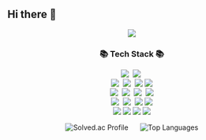 ## Hi there 👋

<p align="center">
<img src="https://github-readme-stats.vercel.app/api?username=asd42270&show_icons=true&theme=dark)">
  </p>

<h3 align="center">📚 Tech Stack 📚</h3>
<p align="center">
    <img src="https://img.shields.io/badge/Java-007396?style=flat square&logo=Java&logoColor=white"/></a>&nbsp
  <img src="https://img.shields.io/badge/Python-3766AB?style=flat-square&logo=Python&logoColor=white"/></a>&nbsp
    <br>
  <img src="https://img.shields.io/badge/Spring-6DB33F?style=flat-square&logo=Spring&logoColor=white"/></a>&nbsp
  <img src="https://img.shields.io/badge/Spring Boot-6DB33F?style=flat-square&logo=SpringBoot&logoColor=white"/></a>&nbsp
  <img src="https://img.shields.io/badge/Spring Security-6DB33F?style=flat-square&logo=Spring&logoColor=white">
    <img src="https://img.shields.io/badge/Spring Cloud-6DB33F?style=flat-square&logo=Spring&logoColor=white">
    <br>
  <img src="https://img.shields.io/badge/Mysql-E6B91E?style=flat-square&logo=MySql&logoColor=white"/></a>&nbsp
    <img src="https://img.shields.io/badge/PostgreSQL-4169E1?style=flat-square&logo=MySql&logoColor=white"/></a>&nbsp
    <img src="https://img.shields.io/badge/Redis-FF4438?style=flat-square&logo=MySql&logoColor=white"/></a>&nbsp
    <img src="https://img.shields.io/badge/Spring Data JPA-59666C?style=flat-square&logo=Hibernate&logoColor=white">
   <br>
  <img src="https://img.shields.io/badge/AWS-232F3E?style=flat-square&logo=AmazonAWS&logoColor=white"/></a>&nbsp 
  <img src="https://img.shields.io/badge/Docker-2496ED?style=flat-square&logo=Docker&logoColor=white"/></a>&nbsp
  <img src="https://img.shields.io/badge/GitHub Actions-2088FF?style=flat-square&logo=GitHub Actions&logoColor=white">
  <img src="https://img.shields.io/badge/Amazon%20EC2-FF9900?style=flat-square&logo=Amazon%20EC2&logoColor=white">
  <br>
<img src="https://img.shields.io/badge/Git-F05032?style=flat-square&logo=git&logoColor=white"/>
  <img src="https://img.shields.io/badge/GitHub-181717?style=flat-square&logo=GitHub&logoColor=white"/>
    <img src="https://img.shields.io/badge/Slack-4A154B?style=flat-square&logo=GitHub&logoColor=white"/>
      <img src="https://img.shields.io/badge/Discord-5865F2?style=flat-square&logo=GitHub&logoColor=white"/>
  </p>

<p align="center">
        <img src="http://mazassumnida.wtf/api/v2/generate_badge?boj=asd42270" alt="Solved.ac Profile" style="margin-right: 20px;">
        <img src="https://github-readme-stats.vercel.app/api/top-langs/?username=asd42270" alt="Top Languages">
</p>
<!--
**asd42270/asd42270** is a ✨ _special_ ✨ repository because its `README.md` (this file) appears on your GitHub profile.

Here are some ideas to get you started:

- 🔭 I’m currently working on ...
- 🌱 I’m currently learning ...
- 👯 I’m looking to collaborate on ...
- 🤔 I’m looking for help with ...
- 💬 Ask me about ...
- 📫 How to reach me: ...
- 😄 Pronouns: ...
- ⚡ Fun fact: ...
-->
